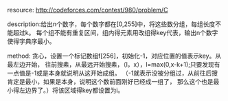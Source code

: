 resource: http://codeforces.com/contest/980/problem/C

description:给出n个数字，每个数字都在[0,255]中，将这些数分组，每组长度不能超过k。
每个组不能有重复区间，组内得元素用改组得key代表，输出n个数字使得字典序最小。

method: 贪心，设置一个标记数组f[256]，初始化-1，对应位置的值表示key。从最左边开始，
往前搜素，从最远开始搜素，（l，x），l=max(0,x-k+1);只要发现有一点值是-1或是本身就说明从这开始成组。
（-1就表示没被分组过，从前往后搜肯定是最小，如果是本身，说明这个数前面刚好已经成一组了，
那么这个也是最小得左边界了。）将该区域得key都设置为i。
